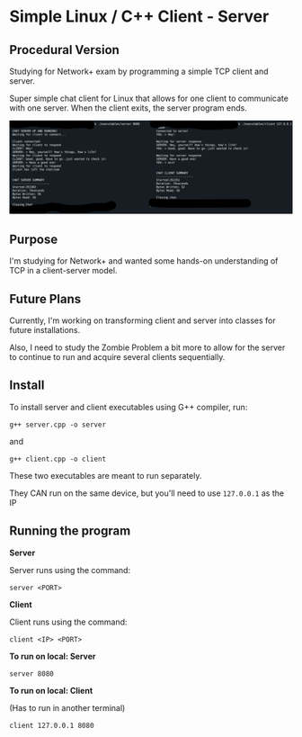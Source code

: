 # Simple Linux / C++ Client - Server
## Procedural Version

Studying for Network+ exam by programming a simple TCP client and server.

Super simple chat client for Linux that allows for one client to communicate with one server. When the client exits, the server program ends.

![Example of server communicating with client; side by side](../screenshots/chat_ex_01.png)

## Purpose 

I'm studying for Network+ and wanted some hands-on understanding of TCP in a client-server model.

## Future Plans

Currently, I'm working on transforming client and server into classes for future installations.

Also, I need to study the Zombie Problem a bit more to allow for the server to continue to run and acquire several clients sequentially.

## Install

To install server and client executables using G++ compiler, run:

```
g++ server.cpp -o server
```

and 

```
g++ client.cpp -o client
```

These two executables are meant to run separately.

They CAN run on the same device, but you'll need to use `127.0.0.1` as the IP

## Running the program

__Server__

Server runs using the command:

```
server <PORT>
```

__Client__

Client runs using the command:

```
client <IP> <PORT>
```

__To run on local: Server__

```
server 8080
```

__To run on local: Client__

(Has to run in another terminal)

```
client 127.0.0.1 8080
```